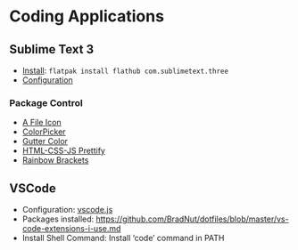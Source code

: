 # Coding Applications

## Sublime Text 3
- [Install](https://flathub.org/apps/details/com.sublimetext.three): `flatpak install flathub com.sublimetext.three`
- [Configuration](https://github.com/BradNut/dotfiles/blob/master/Preferences.sublime-settings)

### Package Control
- [A File Icon](https://packagecontrol.io/packages/A%20File%20Icon)
- [ColorPicker](https://packagecontrol.io/packages/ColorPicker)
- [Gutter Color](https://packagecontrol.io/packages/Gutter%20Color)
- [HTML-CSS-JS Prettify](https://packagecontrol.io/packages/HTML-CSS-JS%20Prettify)
- [Rainbow Brackets](https://github.com/absop/RainbowBrackets)

## VSCode
- Configuration: [vscode.js](https://github.com/BradNut/dotfiles/blob/master/vscode.js)
- Packages installed: https://github.com/BradNut/dotfiles/blob/master/vs-code-extensions-i-use.md
- Install Shell Command: Install ‘code’ command in PATH 